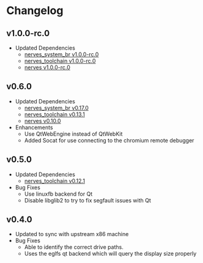 # Changelog

## v1.0.0-rc.0

  * Updated Dependencies
    * [nerves_system_br v1.0.0-rc.0](https://github.com/nerves-project/nerves_system_br/releases/tag/v1.0.0-rc.0)
    * [nerves_toolchain v1.0.0-rc.0](https://github.com/nerves-project/toolchains/releases/tag/v1.0.0-rc.0)
    * [nerves v1.0.0-rc.0](https://github.com/nerves-project/nerves/releases/tag/v1.0.0-rc.0)

## v0.6.0

  * Updated Dependencies
    * [nerves_system_br v0.17.0](https://github.com/nerves-project/nerves_system_br/releases/tag/v0.17.0)
    * [nerves_toolchain v0.13.1](https://github.com/nerves-project/toolchains/releases/tag/v0.13.1)
    * [nerves v0.10.0](https://github.com/nerves-project/nerves/releases/tag/v0.10.0)
  * Enhancements
    * Use QtWebEngine instead of QtWebKit
    * Added Socat for use connecting to the chromium remote debugger

## v0.5.0

  * Updated Dependencies
    * [nerves_toolchain v0.12.1](https://github.com/nerves-project/toolchains/releases/tag/v0.12.1)
  * Bug Fixes
    * Use linuxfb backend for Qt
    * Disable libglib2 to try to fix segfault issues with Qt

## v0.4.0

  * Updated to sync with upstream x86 machine
  * Bug Fixes
    * Able to identify the correct drive paths.
    * Uses the eglfs qt backend which will query the display size properly


